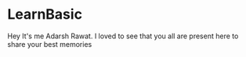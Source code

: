 # LearnBasic


Hey It's me Adarsh Rawat. I loved to see that you all are present here to share your best memories
